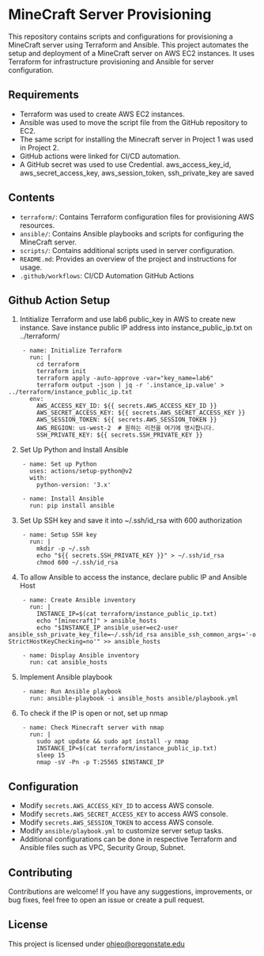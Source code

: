 # MineCraft Server Provisioning

This repository contains scripts and configurations for provisioning a MineCraft server using Terraform and Ansible. This project automates the setup and deployment of a MineCraft server on AWS EC2 instances. It uses Terraform for infrastructure provisioning and Ansible for server configuration.

## Requirements

- Terraform was used to create AWS EC2 instances.
- Ansible was used to move the script file from the GitHub repository to EC2.
- The same script for installing the Minecraft server in Project 1 was used in Project 2.
- GitHub actions were linked for CI/CD automation.
- A GitHub secret was used to use Credential. aws_access_key_id, aws_secret_access_key, aws_session_token, ssh_private_key are saved

## Contents

- `terraform/`: Contains Terraform configuration files for provisioning AWS resources.
- `ansible/`: Contains Ansible playbooks and scripts for configuring the MineCraft server.
- `scripts/`: Contains additional scripts used in server configuration.
- `README.md`: Provides an overview of the project and instructions for usage.
- `.github/workflows`: CI/CD Automation GitHub Actions

## Github Action Setup
1. Intitialize Terraform and use lab6 public_key in AWS to create new instance. Save instance public IP address into instance_public_ip.txt on ../terraform/
```
    - name: Initialize Terraform
      run: |
        cd terraform
        terraform init
        terraform apply -auto-approve -var="key_name=lab6"  
        terraform output -json | jq -r '.instance_ip.value' > ../terraform/instance_public_ip.txt
      env:
        AWS_ACCESS_KEY_ID: ${{ secrets.AWS_ACCESS_KEY_ID }}
        AWS_SECRET_ACCESS_KEY: ${{ secrets.AWS_SECRET_ACCESS_KEY }}
        AWS_SESSION_TOKEN: ${{ secrets.AWS_SESSION_TOKEN }}
        AWS_REGION: us-west-2  # 원하는 리전을 여기에 명시합니다.
        SSH_PRIVATE_KEY: ${{ secrets.SSH_PRIVATE_KEY }}
```

2. Set Up Python and Install Ansible
```
    - name: Set up Python
      uses: actions/setup-python@v2
      with:
        python-version: '3.x'

    - name: Install Ansible
      run: pip install ansible
```
3. Set Up SSH key and save it into ~/.ssh/id_rsa with 600 authorization
```
    - name: Setup SSH key
      run: |
        mkdir -p ~/.ssh
        echo "${{ secrets.SSH_PRIVATE_KEY }}" > ~/.ssh/id_rsa
        chmod 600 ~/.ssh/id_rsa
```

4. To allow Ansible to access the instance, declare public IP and Ansible Host
```
    - name: Create Ansible inventory
      run: |
        INSTANCE_IP=$(cat terraform/instance_public_ip.txt)
        echo "[minecraft]" > ansible_hosts
        echo "$INSTANCE_IP ansible_user=ec2-user ansible_ssh_private_key_file=~/.ssh/id_rsa ansible_ssh_common_args='-o StrictHostKeyChecking=no'" >> ansible_hosts

    - name: Display Ansible inventory
      run: cat ansible_hosts
```

5. Implement Ansible playbook
```
    - name: Run Ansible playbook
      run: ansible-playbook -i ansible_hosts ansible/playbook.yml
```
   
6. To check if the IP is open or not, set up nmap
```
    - name: Check Minecraft server with nmap
      run: |
        sudo apt update && sudo apt install -y nmap
        INSTANCE_IP=$(cat terraform/instance_public_ip.txt)
        sleep 15
        nmap -sV -Pn -p T:25565 $INSTANCE_IP
```

## Configuration

- Modify `secrets.AWS_ACCESS_KEY_ID` to access AWS console.
- Modify `secrets.AWS_SECRET_ACCESS_KEY` to access AWS console.
- Modify `secrets.AWS_SESSION_TOKEN` to access AWS console.
- Modify `ansible/playbook.yml` to customize server setup tasks.
- Additional configurations can be done in respective Terraform and Ansible files such as VPC, Security Group, Subnet.

## Contributing

Contributions are welcome! If you have any suggestions, improvements, or bug fixes, feel free to open an issue or create a pull request.

## License

This project is licensed under ohjeo@oregonstate.edu
